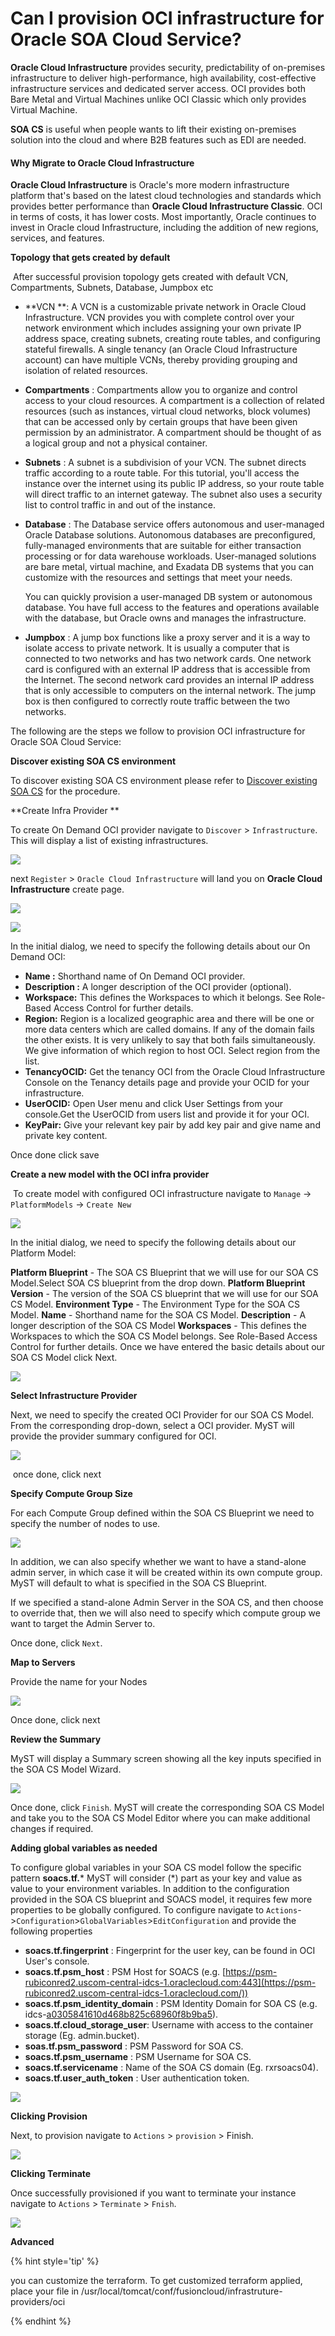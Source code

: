 # Can I provision OCI infrastructure for Oracle SOA Cloud Service?

**Oracle Cloud Infrastructure** provides security, predictability of on-premises infrastructure to deliver high-performance, high availability, cost-effective infrastructure services and dedicated server access. OCI provides both Bare Metal  and Virtual Machines unlike OCI Classic which only provides Virtual Machine.

 **SOA CS** is useful when people wants to lift their existing on-premises solution into the cloud and where B2B features such as EDI are needed. 



#### **Why Migrate to Oracle Cloud Infrastructure**

   **Oracle Cloud Infrastructure** is Oracle's more modern infrastructure platform that's based on the latest cloud technologies and standards which provides better performance than **Oracle Cloud Infrastructure Classic**. OCI in terms of costs, it has lower costs. Most importantly, Oracle continues to invest in Oracle cloud Infrastructure, including the addition of new regions, services, and features.

**Topology that gets created by default**

​    After successful provision topology gets created with default VCN,  Compartments, Subnets, Database, Jumpbox etc

* **VCN **: A VCN is a customizable private network in Oracle Cloud Infrastructure. VCN provides you with complete control over your network environment which includes assigning your own private IP address space, creating subnets, creating route tables, and configuring stateful firewalls. A single tenancy (an Oracle Cloud Infrastructure account) can have multiple VCNs, thereby providing grouping and isolation of related resources. 

* **Compartments** : Compartments allow you to organize and control access to your cloud resources. A compartment is a collection of related resources (such as instances, virtual cloud networks, block volumes) that can be accessed only by certain groups that have been given permission by an administrator. A compartment should be thought of as a logical group and not a physical container. 

* **Subnets** : A subnet is a subdivision of your VCN. The subnet directs traffic according to a route table. For this tutorial, you'll access the instance over the internet using its public IP address, so your route table will direct traffic to an internet gateway. The subnet also uses a security list to control traffic in and out of the instance.

* **Database** : The Database service offers autonomous and user-managed Oracle Database solutions. Autonomous databases are preconfigured, fully-managed environments that are suitable for either transaction processing or for data warehouse workloads. User-managed solutions are bare metal, virtual machine, and Exadata DB systems that you can customize with the resources and settings that meet your needs.

  You can quickly provision a user-managed DB system or autonomous database. You have full access to the features and operations available with the database, but Oracle owns and manages the infrastructure.

* **Jumpbox**  :  A jump box functions like a proxy server and it is a way to isolate access to private network.  It is usually a computer that is connected to two networks and has two network cards. One network card is configured with an external IP address that is accessible from the Internet. The second network card provides an internal IP address that is only accessible to computers on the internal network. The jump box is then configured to correctly route traffic between the two networks. 

The following are the steps we follow to provision OCI infrastructure for Oracle SOA Cloud Service:

**Discover existing SOA CS environment** 

   To discover existing SOA CS environment please refer to [Discover existing SOA CS](https://www.myst.cloud/soacs/howto) for the procedure.

**Create Infra Provider **

   To create On Demand OCI provider navigate to `Discover` > `Infrastructure`. This will display a list of existing infrastructures.

![](img/discoverInfrastructure.png)

next `Register` > `Oracle Cloud Infrastructure` will land you on **Oracle Cloud Infrastructure** create page.

![](img/registerOCI.png)

 ![](img/ociConfiguration.png)

In the initial dialog, we need to specify the following details about our On Demand OCI:

- **Name :** Shorthand name of On Demand OCI provider.
- **Description :** A longer description of the OCI provider (optional).
- **Workspace:**  This defines the Workspaces to which  it belongs. See Role-Based Access Control for further details.
- **Region:** Region is a localized geographic area and there will be one or more data centers which are called                    domains. If any of the domain fails the other exists. It is very unlikely to say that both fails simultaneously. We give information of which region to host OCI. Select region from the list. 
-  **TenancyOCID:**  Get the tenancy OCI from the Oracle Cloud Infrastructure Console on the Tenancy details page and provide your OCID for your infrastructure.
- **UserOCID:** Open User menu and click User Settings from your console.Get the UserOCID from users list and provide it for your OCI.
- **KeyPair:** Give your relevant key pair by add key pair and give name and private key content.

Once done click save

 **Create a new model with the OCI infra provider**

​     To create model with configured OCI infrastructure navigate to `Manage` -> `PlatformModels` -> `Create New`

![](img/soacsModel.png)

In the initial dialog, we need to specify the following details about our Platform Model:

**Platform Blueprint** - The SOA CS Blueprint that we will use for our SOA CS Model.Select SOA CS blueprint from the drop down.
**Platform Blueprint Version** - The version of the SOA CS blueprint that we will use for our SOA CS Model.
**Environment Type** - The Environment Type for the SOA CS Model.
**Name** - Shorthand name for the SOA CS Model.
**Description** - A longer description of the SOA CS Model
**Workspaces** - This defines the Workspaces to which the SOA CS Model belongs. See Role-Based Access Control for further details.
Once we have entered the basic details about our SOA CS Model click Next.

![](img/createSOACSmodel.png)

**Select Infrastructure Provider**

Next, we need to specify the created OCI  Provider for our SOA CS Model. From the corresponding drop-down, select a OCI provider. MyST will provide the provider summary configured for OCI.

![](img/infrastructureSelection.png)

​        once done, click next

**Specify Compute Group Size**

For each Compute Group defined within the SOA CS Blueprint we need to specify the number of nodes to use.

![](img/computeNodeConfiguration.png)



In addition, we can also specify whether we want to have a stand-alone admin server, in which case it will be created within its own compute group. MyST will default to what is specified in the SOA CS Blueprint.

If we specified a stand-alone Admin Server in the SOA CS, and then choose to override that, then we will also need to specify which compute group we want to target the Admin Server to.

Once done, click `Next`.

**Map to Servers**

Provide the name for your Nodes

![](img/infraMapping.png)

Once done, click next

**Review the Summary**

MyST will display a Summary screen showing all the key inputs specified in the SOA CS Model Wizard.

![](img/modelsummary.png)



Once done, click `Finish`. MyST will create the corresponding SOA CS Model and take you to the SOA CS Model Editor where you can make additional changes if required. 

**Adding global variables as needed**

  To configure global variables in your SOA CS model follow the specific pattern **soacs.tf.*** MyST will consider  (*)  part as your key and value as value to your environment variables. In addition to the configuration provided in the SOA CS blueprint and SOACS model, it requires few more properties to be globally configured. To configure navigate to `Actions`->`Configuration`>`GlobalVariables`>`EditConfiguration` and provide the following properties

- **soacs.tf.fingerprint** : Fingerprint for the user key, can be found in OCI User's console.
- **soacs.tf.psm_host** : PSM Host for SOACS (e.g. [https://psm-rubiconred2.uscom-central-idcs-1.oraclecloud.com:443](https://psm-rubiconred2.uscom-central-idcs-1.oraclecloud.com/))
- **soacs.tf.psm_identity_domain** : PSM Identity Domain for SOA CS (e.g. idcs-[a0305841610d468b825c68960f8b9ba5](https://bitbucket.org/rubiconred/rift/commits/a0305841610d468b825c68960f8b9ba5)).
- **soacs.tf.cloud_storage_user**: Username with access to the container storage (Eg. admin.bucket).
- **soas.tf.psm_password** : PSM Password for SOA CS.
- **soacs.tf.psm_username** : PSM Username for SOA CS.
- **soacs.tf.servicename** : Name of the SOA CS domain (Eg. rxrsoacs04).
- **soacs.tf.user_auth_token** : User authentication token.  

![](img/globalVariables.png)

**Clicking Provision**

Next, to provision navigate to `Actions` > `provision` > Finish.  

![](img/provision.png)

**Clicking Terminate**

Once successfully provisioned if you want to terminate your instance navigate to `Actions` > `Terminate` > `Fnish`.

![](img/terminate.png)

**Advanced**

 {% hint style='tip' %}

you can customize the terraform. To get customized terraform applied, place your file in /usr/local/tomcat/conf/fusioncloud/infrastruture-providers/oci

{% endhint %}